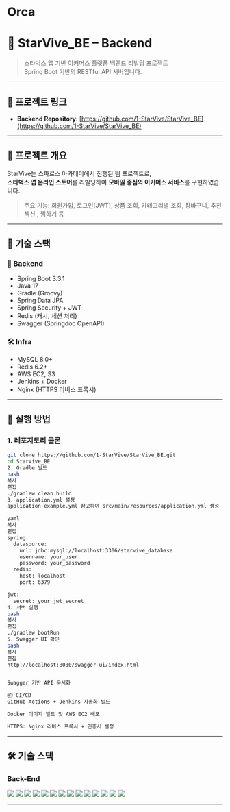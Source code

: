 # Orca

# 🌟 StarVive_BE – Backend

> 스타벅스 앱 기반 이커머스 플랫폼 백엔드 리빌딩 프로젝트  
> Spring Boot 기반의 RESTful API 서버입니다.

---

## 🔗 프로젝트 링크

- **Backend Repository**: [https://github.com/1-StarVive/StarVive_BE](https://github.com/1-StarVive/StarVive_BE)

---

## 📌 프로젝트 개요

StarVive는 스파로스 아카데미에서 진행된 팀 프로젝트로,  
**스타벅스 앱 온라인 스토어**를 리빌딩하여 **모바일 중심의 이커머스 서비스**를 구현하였습니다.

> 주요 기능: 회원가입, 로그인(JWT), 상품 조회, 카테고리별 조회, 장바구니, 추천 섹션 , 찜하기 등

---

## 🚀 기술 스택

### 🔧 Backend
- Spring Boot 3.3.1
- Java 17
- Gradle (Groovy)
- Spring Data JPA
- Spring Security + JWT
- Redis (캐시, 세션 처리)
- Swagger (Springdoc OpenAPI)

### 🛠 Infra
- MySQL 8.0+
- Redis 6.2+
- AWS EC2, S3
- Jenkins + Docker
- Nginx (HTTPS 리버스 프록시)

---

## 🧰 실행 방법

### 1. 레포지토리 클론
```bash
git clone https://github.com/1-StarVive/StarVive_BE.git
cd StarVive_BE
2. Gradle 빌드
bash
복사
편집
./gradlew clean build
3. application.yml 설정
application-example.yml 참고하여 src/main/resources/application.yml 생성

yaml
복사
편집
spring:
  datasource:
    url: jdbc:mysql://localhost:3306/starvive_database
    username: your_user
    password: your_password
  redis:
    host: localhost
    port: 6379

jwt:
  secret: your_jwt_secret
4. 서버 실행
bash
복사
편집
./gradlew bootRun
5. Swagger UI 확인
bash
복사
편집
http://localhost:8080/swagger-ui/index.html


Swagger 기반 API 문서화

📦 CI/CD
GitHub Actions + Jenkins 자동화 빌드

Docker 이미지 빌드 및 AWS EC2 배포

HTTPS: Nginx 리버스 프록시 + 인증서 설정
```
---

## 🛠️ 기술 스택

### Back-End

<!-- Language & Framework -->
<img src="https://img.shields.io/badge/Java-17-007396?style=for-the-badge&logo=java&logoColor=white"/>
<img src="https://img.shields.io/badge/SpringBoot-3.1.x-6DB33F?style=for-the-badge&logo=springboot&logoColor=white"/>
<img src="https://img.shields.io/badge/Gradle-7.x-02303A?style=for-the-badge&logo=gradle&logoColor=white"/>

<!-- DB / Cache -->
<img src="https://img.shields.io/badge/MySQL-8.0+-4479A1?style=for-the-badge&logo=mysql&logoColor=white"/>
<img src="https://img.shields.io/badge/Redis-6.2+-DC382D?style=for-the-badge&logo=redis&logoColor=white"/>

<!-- Security / Auth -->
<img src="https://img.shields.io/badge/Spring%20Security-Secured-6DB33F?style=for-the-badge&logo=spring-security&logoColor=white"/>
<img src="https://img.shields.io/badge/JWT-Authorization-000000?style=for-the-badge&logo=jsonwebtokens&logoColor=white"/>

<!-- Docs / Dev Tools -->
<img src="https://img.shields.io/badge/Swagger-API-85EA2D?style=for-the-badge&logo=swagger&logoColor=black"/>
<img src="https://img.shields.io/badge/Postman-TestTool-FF6C37?style=for-the-badge&logo=postman&logoColor=white"/>

<!-- DevOps -->
<img src="https://img.shields.io/badge/Docker-Container-2496ED?style=for-the-badge&logo=docker&logoColor=white"/>
<img src="https://img.shields.io/badge/Jenkins-CI/CD-D24939?style=for-the-badge&logo=jenkins&logoColor=white"/>
<img src="https://img.shields.io/badge/AWS%20EC2-Cloud-FF9900?style=for-the-badge&logo=amazon-ec2&logoColor=white"/>
<img src="https://img.shields.io/badge/AWS%20S3-Storage-569A31?style=for-the-badge&logo=amazon-s3&logoColor=white"/>
<img src="https://img.shields.io/badge/Nginx-ReverseProxy-009639?style=for-the-badge&logo=nginx&logoColor=white"/>

---
